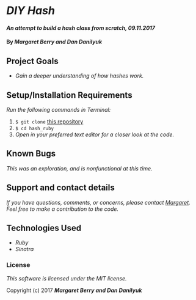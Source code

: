 # _DIY Hash_

#### _An attempt to build a hash class from scratch, 09.11.2017_

#### By _**Margaret Berry and Dan Danilyuk**_

## Project Goals
* _Gain a deeper understanding of how hashes work._

## Setup/Installation Requirements
_Run the following commands in Terminal:_

1. `$ git clone` [this repository](https://github.com/codemargaret/hash_ruby.git)
2. `$ cd hash_ruby`
3. _Open in your preferred text editor for a closer look at the code._

## Known Bugs
_This was an exploration, and is nonfunctional at this time._

## Support and contact details
_If you have questions, comments, or concerns, please contact [Margaret](codeberry1@gmail.com).  Feel free to make a contribution to the code._

## Technologies Used
* _Ruby_
* _Sinatra_

### License
*This software is licensed under the MIT license.*

Copyright (c) 2017 **_Margaret Berry and Dan Danilyuk_**
